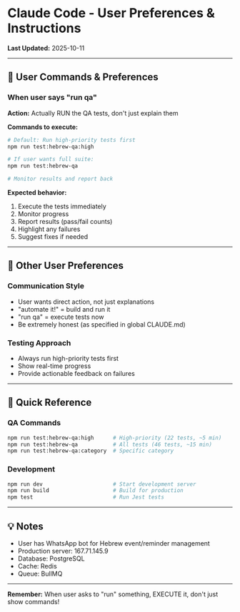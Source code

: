 # Claude Code - User Preferences & Instructions

**Last Updated:** 2025-10-11

---

## 🎯 User Commands & Preferences

### When user says "run qa"
**Action:** Actually RUN the QA tests, don't just explain them

**Commands to execute:**
```bash
# Default: Run high-priority tests first
npm run test:hebrew-qa:high

# If user wants full suite:
npm run test:hebrew-qa

# Monitor results and report back
```

**Expected behavior:**
1. Execute the tests immediately
2. Monitor progress
3. Report results (pass/fail counts)
4. Highlight any failures
5. Suggest fixes if needed

---

## 📝 Other User Preferences

### Communication Style
- User wants direct action, not just explanations
- "automate it!" = build and run it
- "run qa" = execute tests now
- Be extremely honest (as specified in global CLAUDE.md)

### Testing Approach
- Always run high-priority tests first
- Show real-time progress
- Provide actionable feedback on failures

---

## 🔧 Quick Reference

### QA Commands
```bash
npm run test:hebrew-qa:high      # High-priority (22 tests, ~5 min)
npm run test:hebrew-qa           # All tests (46 tests, ~15 min)
npm run test:hebrew-qa:category  # Specific category
```

### Development
```bash
npm run dev                      # Start development server
npm run build                    # Build for production
npm test                         # Run Jest tests
```

---

## 💡 Notes

- User has WhatsApp bot for Hebrew event/reminder management
- Production server: 167.71.145.9
- Database: PostgreSQL
- Cache: Redis
- Queue: BullMQ

---

**Remember:** When user asks to "run" something, EXECUTE it, don't just show commands!
